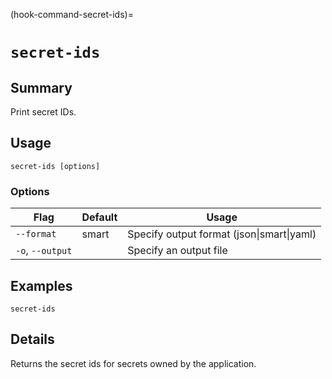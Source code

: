 (hook-command-secret-ids)=
# `secret-ids`
## Summary
Print secret IDs.

## Usage
``` secret-ids [options] ```

### Options
| Flag | Default | Usage |
| --- | --- | --- |
| `--format` | smart | Specify output format (json&#x7c;smart&#x7c;yaml) |
| `-o`, `--output` |  | Specify an output file |

## Examples

    secret-ids


## Details

Returns the secret ids for secrets owned by the application.